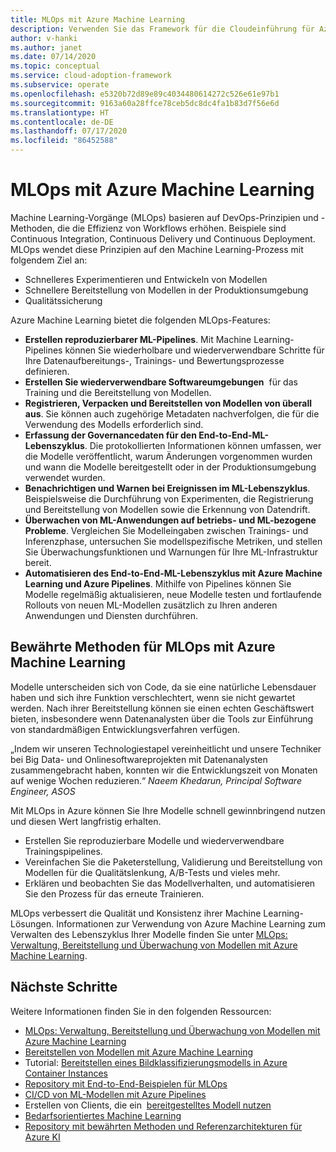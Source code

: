 ```yaml
---
title: MLOps mit Azure Machine Learning
description: Verwenden Sie das Framework für die Cloudeinführung für Azure, um sich mit den verschiedenen Übergängen vertraut zu machen, die erfolgen müssen, um die cloudbasierte Betriebsverwaltung zu ermöglichen.
author: v-hanki
ms.author: janet
ms.date: 07/14/2020
ms.topic: conceptual
ms.service: cloud-adoption-framework
ms.subservice: operate
ms.openlocfilehash: e5320b72d89e89c4034480614272c526e61e97b1
ms.sourcegitcommit: 9163a60a28ffce78ceb5dc8dc4fa1b83d7f56e6d
ms.translationtype: HT
ms.contentlocale: de-DE
ms.lasthandoff: 07/17/2020
ms.locfileid: "86452588"
---
```

# <a name="mlops-with-azure-machine-learning"></a>MLOps mit Azure Machine Learning

Machine Learning-Vorgänge (MLOps) basieren auf DevOps-Prinzipien und -Methoden, die die Effizienz von Workflows erhöhen. Beispiele sind Continuous Integration, Continuous Delivery und Continuous Deployment. MLOps wendet diese Prinzipien auf den Machine Learning-Prozess mit folgendem Ziel an:

- Schnelleres Experimentieren und Entwickeln von Modellen
- Schnellere Bereitstellung von Modellen in der Produktionsumgebung
- Qualitätssicherung

Azure Machine Learning bietet die folgenden MLOps-Features:

- **Erstellen reproduzierbarer ML-Pipelines**. Mit Machine Learning-Pipelines können Sie wiederholbare und wiederverwendbare Schritte für Ihre Datenaufbereitungs-, Trainings- und Bewertungsprozesse definieren.
- **Erstellen Sie wiederverwendbare Softwareumgebungen**  für das Training und die Bereitstellung von Modellen.
- **Registrieren, Verpacken und Bereitstellen von Modellen von überall aus**. Sie können auch zugehörige Metadaten nachverfolgen, die für die Verwendung des Modells erforderlich sind.
- **Erfassung der Governancedaten für den End-to-End-ML-Lebenszyklus**. Die protokollierten Informationen können umfassen, wer die Modelle veröffentlicht, warum Änderungen vorgenommen wurden und wann die Modelle bereitgestellt oder in der Produktionsumgebung verwendet wurden.
- **Benachrichtigen und Warnen bei Ereignissen im ML-Lebenszyklus**. Beispielsweise die Durchführung von Experimenten, die Registrierung und Bereitstellung von Modellen sowie die Erkennung von Datendrift.
- **Überwachen von ML-Anwendungen auf betriebs- und ML-bezogene Probleme**. Vergleichen Sie Modelleingaben zwischen Trainings- und Inferenzphase, untersuchen Sie modellspezifische Metriken, und stellen Sie Überwachungsfunktionen und Warnungen für Ihre ML-Infrastruktur bereit.
- **Automatisieren des End-to-End-ML-Lebenszyklus mit Azure Machine Learning und Azure Pipelines**. Mithilfe von Pipelines können Sie Modelle regelmäßig aktualisieren, neue Modelle testen und fortlaufende Rollouts von neuen ML-Modellen zusätzlich zu Ihren anderen Anwendungen und Diensten durchführen.

## <a name="best-practices-for-mlops-with-azure-machine-learning"></a>Bewährte Methoden für MLOps mit Azure Machine Learning

Modelle unterscheiden sich von Code, da sie eine natürliche Lebensdauer haben und sich ihre Funktion verschlechtert, wenn sie nicht gewartet werden. Nach ihrer Bereitstellung können sie einen echten Geschäftswert bieten, insbesondere wenn Datenanalysten über die Tools zur Einführung von standardmäßigen Entwicklungsverfahren verfügen.

„Indem wir unseren Technologiestapel vereinheitlicht und unsere Techniker bei Big Data- und Onlinesoftwareprojekten mit Datenanalysten zusammengebracht haben, konnten wir die Entwicklungszeit von Monaten auf wenige Wochen reduzieren.“ *Naeem Khedarun, Principal Software Engineer, ASOS*

Mit MLOps in Azure können Sie Ihre Modelle schnell gewinnbringend nutzen und diesen Wert langfristig erhalten.

- Erstellen Sie reproduzierbare Modelle und wiederverwendbare Trainingspipelines.
- Vereinfachen Sie die Paketerstellung, Validierung und Bereitstellung von Modellen für die Qualitätslenkung, A/B-Tests und vieles mehr.
- Erklären und beobachten Sie das Modellverhalten, und automatisieren Sie den Prozess für das erneute Trainieren.

MLOps verbessert die Qualität und Konsistenz ihrer Machine Learning-Lösungen. Informationen zur Verwendung von Azure Machine Learning zum Verwalten des Lebenszyklus Ihrer Modelle finden Sie unter [MLOps: Verwaltung, Bereitstellung und Überwachung von Modellen mit Azure Machine Learning](https://docs.microsoft.com/azure/machine-learning/concept-model-management-and-deployment).

## <a name="next-steps"></a>Nächste Schritte

Weitere Informationen finden Sie in den folgenden Ressourcen:

- [MLOps: Verwaltung, Bereitstellung und Überwachung von Modellen mit Azure Machine Learning](https://docs.microsoft.com/azure/machine-learning/concept-model-management-and-deployment)
- [Bereitstellen von Modellen mit Azure Machine Learning](https://docs.microsoft.com/azure/machine-learning/how-to-deploy-and-where)
- Tutorial: [Bereitstellen eines Bildklassifizierungsmodells in Azure Container Instances](https://docs.microsoft.com/azure/machine-learning/tutorial-deploy-models-with-aml)
- [Repository mit End-to-End-Beispielen für MLOps](https://github.com/microsoft/MLOps)
- [CI/CD von ML-Modellen mit Azure Pipelines](https://docs.microsoft.com/azure/devops/pipelines/targets/azure-machine-learning?view=azure-devops&tabs=yaml)
- Erstellen von Clients, die ein  [bereitgestelltes Modell nutzen](https://docs.microsoft.com/azure/machine-learning/how-to-consume-web-service)
- [Bedarfsorientiertes Machine Learning](https://docs.microsoft.com/azure/architecture/data-guide/big-data/machine-learning-at-scale)
- [Repository mit bewährten Methoden und Referenzarchitekturen für Azure KI](https://github.com/microsoft/AI)
